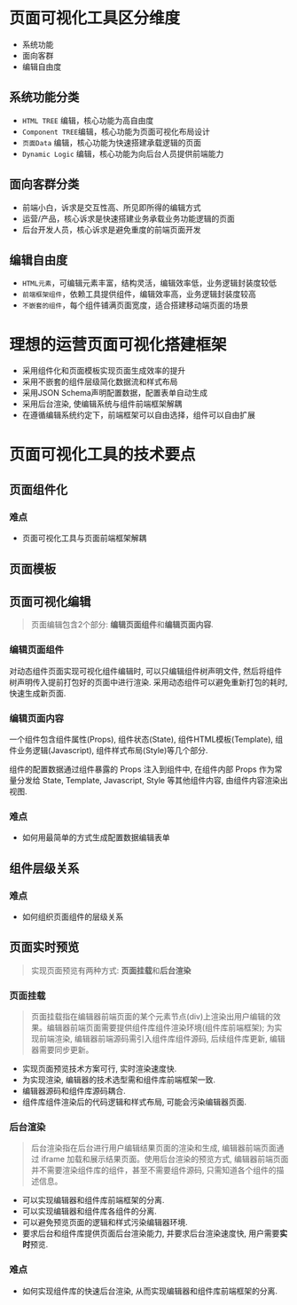 # 页面可视化工具区分维度
+ 系统功能
+ 面向客群
+ 编辑自由度
## 系统功能分类
+ `HTML TREE` 编辑，核心功能为高自由度
+ `Component TREE`编辑，核心功能为页面可视化布局设计
+ `页面Data` 编辑，核心功能为快速搭建承载逻辑的页面
+ `Dynamic Logic` 编辑，核心功能为向后台人员提供前端能力
## 面向客群分类
+ 前端小白，诉求是交互性高、所见即所得的编辑方式
+ 运营/产品，核心诉求是快速搭建业务承载业务功能逻辑的页面
+ 后台开发人员，核心诉求是避免重度的前端页面开发
## 编辑自由度
+ `HTML元素`，可编辑元素丰富，结构灵活，编辑效率低，业务逻辑封装度较低
+ `前端框架组件`，依赖工具提供组件，编辑效率高，业务逻辑封装度较高
+ `不嵌套的组件`，每个组件铺满页面宽度，适合搭建移动端页面的场景

# 理想的运营页面可视化搭建框架
+ 采用组件化和页面模板实现页面生成效率的提升
+ 采用不嵌套的组件层级简化数据流和样式布局
+ 采用JSON Schema声明配置数据，配置表单自动生成
+ 采用后台渲染, 使编辑系统与组件前端框架解耦
+ 在遵循编辑系统约定下，前端框架可以自由选择，组件可以自由扩展


# 页面可视化工具的技术要点
## 页面组件化
### 难点
+ 页面可视化工具与页面前端框架解耦
## 页面模板
## 页面可视化编辑
> 页面编辑包含2个部分: **编辑页面组件**和**编辑页面内容**.
### 编辑页面组件
对动态组件页面实现可视化组件编辑时, 可以只编辑组件树声明文件, 然后将组件树声明传入提前打包好的页面中进行渲染. 采用动态组件可以避免重新打包的耗时, 快速生成新页面.
### 编辑页面内容
一个组件包含组件属性(Props), 组件状态(State), 组件HTML模板(Template), 组件业务逻辑(Javascript), 组件样式布局(Style)等几个部分.

组件的配置数据通过组件暴露的 Props 注入到组件中, 在组件内部 Props 作为常量分发给 State, Template, Javascript, Style 等其他组件内容, 由组件内容渲染出视图.
### 难点
+ 如何用最简单的方式生成配置数据编辑表单
## 组件层级关系
### 难点
+ 如何组织页面组件的层级关系
## 页面实时预览
> 实现页面预览有两种方式: **页面挂载**和**后台渲染**
### 页面挂载
> 页面挂载指在编辑器前端页面的某个元素节点(div)上渲染出用户编辑的效果。编辑器前端页面需要提供组件库组件渲染环境(组件库前端框架); 为实现前端渲染, 编辑器前端源码需引入组件库组件源码, 后续组件库更新, 编辑器需要同步更新。
+ 实现页面预览技术方案可行, 实时渲染速度快.
+ 为实现渲染, 编辑器的技术选型需和组件库前端框架一致.
+ 编辑器源码和组件库源码耦合.
+ 组件库组件渲染后的代码逻辑和样式布局, 可能会污染编辑器页面.
### 后台渲染
> 后台渲染指在后台进行用户编辑结果页面的渲染和生成, 编辑器前端页面通过 iframe 加载和展示结果页面。使用后台渲染的预览方式, 编辑器前端页面并不需要渲染组件库的组件，甚至不需要组件源码, 只需知道各个组件的描述信息。
+ 可以实现编辑器和组件库前端框架的分离.
+ 可以实现编辑器和组件库各组件的分离.
+ 可以避免预览页面的逻辑和样式污染编辑器环境.
+ 要求后台和组件库提供页面后台渲染能力, 并要求后台渲染速度快, 用户需要**实时**预览.
### 难点
+ 如何实现组件库的快速后台渲染, 从而实现编辑器和组件库前端框架的分离.

